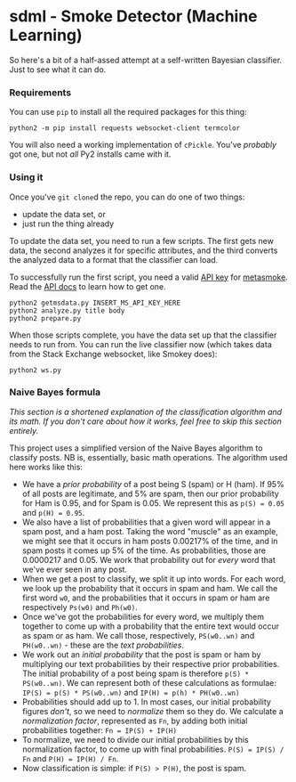 # sdml - Smoke Detector (Machine Learning)

So here's a bit of a half-assed attempt at a self-written Bayesian classifier. Just to see what it can do.

### Requirements
You can use `pip` to install all the required packages for this thing:

    python2 -m pip install requests websocket-client termcolor

You will also need a working implementation of `cPickle`. You've *probably* got one, but not *all* Py2 installs came with it.

### Using it
Once you've `git clone`d the repo, you can do one of two things:

- update the data set, or
- just run the thing already

To update the data set, you need to run a few scripts. The first gets new data, the second analyzes it for specific
attributes, and the third converts the analyzed data to a format that the classifier can load.

To successfully run the first script, you need a valid [API key](https://github.com/Charcoal-SE/metasmoke/wiki/API-Documentation)
for [metasmoke](https://github.com/Charcoal-SE/metasmoke). Read the [API docs](https://github.com/Charcoal-SE/metasmoke/wiki/API-Documentation)
to learn how to get one.

    python2 getmsdata.py INSERT_MS_API_KEY_HERE
    python2 analyze.py title body
    python2 prepare.py

When those scripts complete, you have the data set up that the classifier needs to run from. You can run the live
classifier now (which takes data from the Stack Exchange websocket, like Smokey does):

    python2 ws.py

### Naive Bayes formula
*This section is a shortened explanation of the classification algorithm and its math. If you don't care about how it works,
 feel free to skip this section entirely.*

This project uses a simplified version of the Naive Bayes algorithm to classify posts. NB is, essentially, basic math operations.
The algorithm used here works like this:

- We have a *prior probability* of a post being S (spam) or H (ham). If 95% of all posts are legitimate, and 5% are spam, then our prior
  probability for Ham is 0.95, and for Spam is 0.05. We represent this as `p(S) = 0.05` and `p(H) = 0.95`.
- We also have a list of probabilities that a given word will appear in a spam post, and a ham post. Taking the word "muscle" as an example,
  we might see that it occurs in ham posts 0.00217% of the time, and in spam posts it comes up 5% of the time. As probabilities, those are
  0.0000217 and 0.05. We work that probability out for *every* word that we've ever seen in any post.
- When we get a post to classify, we split it up into words. For each word, we look up the probability that it occurs in spam and ham. We
  call the first word `w0`, and the probabilities that it occurs in spam or ham are respectively `Ps(w0)` and `Ph(w0)`.
- Once we've got the probabilities for every word, we multiply them together to come up with a probability that the entire text would occur
  as spam or as ham. We call those, respectively, `PS(w0..wn)` and `PH(w0..wn)` - these are the *text probabilities*.
- We work out an *initial probability* that the post is spam or ham by multiplying our text probabilities by their respective prior
  probabilities. The initial probability of a post being spam is therefore `p(S) * PS(w0..wn)`. We can represent both of these calculations
  as formulae: `IP(S) = p(S) * PS(w0..wn)` and `IP(H) = p(h) * PH(w0..wn)`
- Probabilities should add up to 1. In most cases, our initial probability figures *don't*, so we need to *normalize* them so they do. We
  calculate a *normalization factor*, represented as `Fn`, by adding both initial probabilities together: `Fn = IP(S) + IP(H)`
- To normalize, we need to divide our initial probabilities by this normalization factor, to come up with final probabilities.
  `P(S) = IP(S) / Fn` and `P(H) = IP(H) / Fn`.
- Now classification is simple: if `P(S) > P(H)`, the post is spam.
